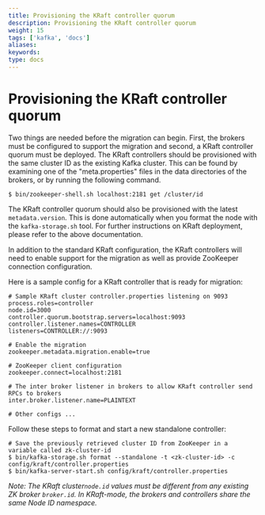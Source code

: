 ```yaml
---
title: Provisioning the KRaft controller quorum
description: Provisioning the KRaft controller quorum
weight: 15
tags: ['kafka', 'docs']
aliases: 
keywords: 
type: docs
---
```


# Provisioning the KRaft controller quorum

Two things are needed before the migration can begin. First, the brokers must be configured to support the migration and second, a KRaft controller quorum must be deployed. The KRaft controllers should be provisioned with the same cluster ID as the existing Kafka cluster. This can be found by examining one of the "meta.properties" files in the data directories of the brokers, or by running the following command. 
    
    
    $ bin/zookeeper-shell.sh localhost:2181 get /cluster/id

The KRaft controller quorum should also be provisioned with the latest `metadata.version`. This is done automatically when you format the node with the `kafka-storage.sh` tool. For further instructions on KRaft deployment, please refer to the above documentation. 

In addition to the standard KRaft configuration, the KRaft controllers will need to enable support for the migration as well as provide ZooKeeper connection configuration. 

Here is a sample config for a KRaft controller that is ready for migration: 
    
    
    # Sample KRaft cluster controller.properties listening on 9093
    process.roles=controller
    node.id=3000
    controller.quorum.bootstrap.servers=localhost:9093
    controller.listener.names=CONTROLLER
    listeners=CONTROLLER://:9093
    
    # Enable the migration
    zookeeper.metadata.migration.enable=true
    
    # ZooKeeper client configuration
    zookeeper.connect=localhost:2181
    
    # The inter broker listener in brokers to allow KRaft controller send RPCs to brokers
    inter.broker.listener.name=PLAINTEXT
    
    # Other configs ...

Follow these steps to format and start a new standalone controller: 
    
    
    # Save the previously retrieved cluster ID from ZooKeeper in a variable called zk-cluster-id
    $ bin/kafka-storage.sh format --standalone -t <zk-cluster-id> -c config/kraft/controller.properties
    $ bin/kafka-server-start.sh config/kraft/controller.properties

_Note: The KRaft cluster`node.id` values must be different from any existing ZK broker `broker.id`. In KRaft-mode, the brokers and controllers share the same Node ID namespace._
